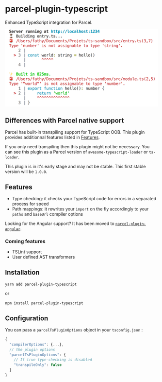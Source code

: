 # parcel-plugin-typescript

Enhanced TypeScript integration for Parcel.

![Screenshot](./.assets/screenshot.png)

## Differences with Parcel native support

Parcel has built-in transpiling support for TypeScript OOB. This plugin provides additionnal features listed in [Features](#features).

If you only need transpiling then this plugin might not be necessary. You can see this plugin as a Parcel version of `awesome-typescript-loader` or `ts-loader`.

This plugin is in it's early stage and may not be stable. This first stable version will be `1.0.0`.

## Features

- Type checking: it checks your TypeScript code for errors in a separated process for speed
- Path mappings: it rewrites your `import` on the fly accordingly to your `paths` and `baseUrl` compiler options

Looking for the Angular support? It has been moved to [`parcel-plugin-angular`](https://github.com/fathyb/parcel-plugin-angular).

### Coming features

- TSLint support
- User defined AST transformers

## Installation

`yarn add parcel-plugin-typescript`

or

`npm install parcel-plugin-typescript`

## Configuration

You can pass a `parcelTsPluginOptions` object in your `tsconfig.json` :
```js
{
  "compilerOptions": {...},
  // the plugin options
  "parcelTsPluginOptions": {
    // If true type-checking is disabled
    "transpileOnly": false
  }
}
```
